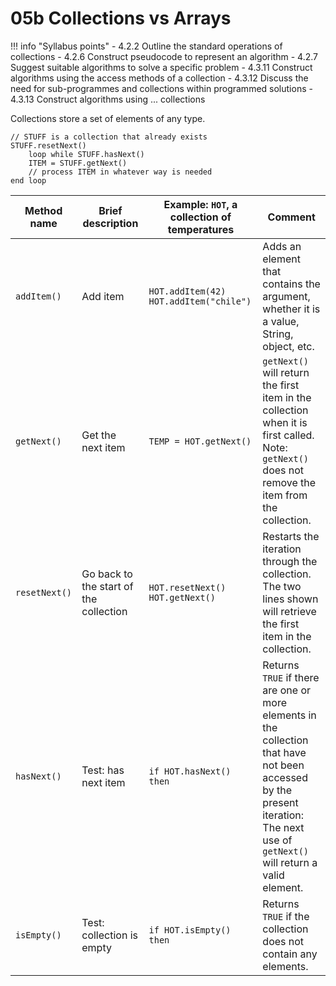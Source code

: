 # 05b Collections vs Arrays

!!! info "Syllabus points"
    - 4.2.2 Outline the standard operations of collections
    - 4.2.6 Construct pseudocode to represent an algorithm
    - 4.2.7 Suggest suitable algorithms to solve a specific problem
    - 4.3.11 Construct algorithms using the access methods of a collection
    - 4.3.12 Discuss the need for sub-programmes and collections within programmed solutions
    - 4.3.13 Construct algorithms using ... collections

Collections store a set of elements of any type.

```pseudo
// STUFF is a collection that already exists
STUFF.resetNext()
    loop while STUFF.hasNext()
    ITEM = STUFF.getNext()
    // process ITEM in whatever way is needed
end loop
```

| Method name | Brief description | Example: `HOT`, a collection of temperatures | Comment |
| ----------- | ----------------- | ------------------------------------------- | ------- |
| `addItem()` | Add item | `HOT.addItem(42)`<br>`HOT.addItem("chile")` | Adds an element that contains the argument, whether it is a value, String, object, etc. |
| `getNext()` | Get the next item | `TEMP = HOT.getNext()` | `getNext()` will return the first item in the collection when it is first called. Note: `getNext()` does not remove the item from the collection. |
| `resetNext()` | Go back to the start of the collection | `HOT.resetNext()`<br>`HOT.getNext()` | Restarts the iteration through the collection. The two lines shown will retrieve the first item in the collection. |
| `hasNext()` | Test: has next item | `if HOT.hasNext() then` | Returns `TRUE` if there are one or more elements in the collection that have not been accessed by the present iteration: The next use of `getNext()` will return a valid element. |
| `isEmpty()` | Test: collection is empty | `if HOT.isEmpty() then` | Returns `TRUE` if the collection does not contain any elements. |
